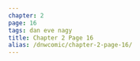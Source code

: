 ```yaml
---
chapter: 2
page: 16
tags: dan eve nagy
title: Chapter 2 Page 16
alias: /dnwcomic/chapter-2-page-16/
---
```

